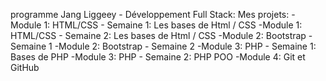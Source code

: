 programme Jang Liggeey - Développement Full Stack:
Mes projets:
-Module 1: HTML/CSS - Semaine 1: Les bases de Html / CSS
-Module 1: HTML/CSS - Semaine 2: Les bases de Html / CSS
-Module 2: Bootstrap - Semaine 1 
-Module 2: Bootstrap - Semaine 2 
-Module 3: PHP - Semaine 1: Bases de PHP
-Module 3: PHP - Semaine 2: PHP POO
-Module 4: Git et GitHub
